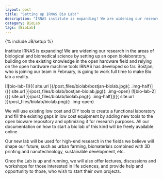 ```yaml
---
layout: post
title: "Setting up IRNAS Bio Lab!"
description: "IRNAS institute is expanding! We are widening our research in the areas of biological and biomedical science by setting up new facilities with an open/DIY biolaboratory."
category: BioLab
tags: [BioLab]
---
```

{% include JB/setup %}

Institute IRNAS is expanding! We are widening our research in the areas of biological and biomedical science by setting up an open biolaboratory, building on the existing knowledge in the open hardware field and relying on the open hardware machine tools IRNAS has developed so far. Boštjan, who is joining our team in February, is going to work full time to make Bio lab a reality.

[![bio-lab-1]({{ site.url }}/post_files/biolab/bostjan-biolab.jpg){: .img-half}]({{ site.url }}/post_files/biolab/bostjan-biolab.jpg){: .img-open}
[![bio-lab-2]({{ site.url }}/post_files/biolab/biolab.png){: .img-half}]({{ site.url }}/post_files/biolab/biolab.png){: .img-open}

We will use existing low cost and DIY tools to create a functional laboratory and fill the existing gaps in low cost equipment by adding new tools to the open bioware repository and optimizing it for research purposes. All our documentation on how to start a bio lab of this kind will be freely available online. 

Our new lab will be used for high-end research in the fields we believe will shape our future, such as urban farming, biomaterials combined with 3D printing and nanotechnology, sustainable development, etc.

Once the Lab is up and running, we will also offer lectures, discussions and workshops for those interested in life sciences, and provide help and opportunity to those, who wish to start their own projects.


